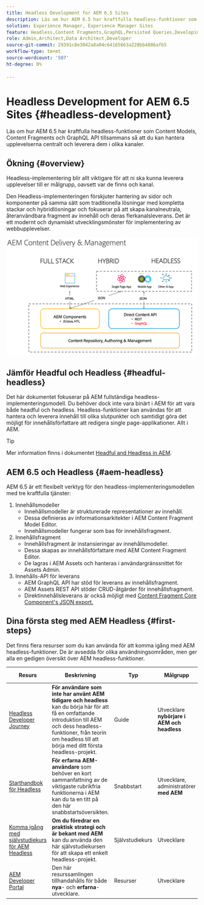 ```yaml
---
title: Headless Development for AEM 6.5 Sites
description: Läs om hur AEM 6.5 har kraftfulla headless-funktioner som Content Models, Content Fragments och GraphQL API tillsammans så att du kan hantera upplevelserna centralt och leverera dem i olika kanaler.
solution: Experience Manager, Experience Manager Sites
feature: Headless,Content Fragments,GraphQL,Persisted Queries,Developing
role: Admin,Architect,Data Architect,Developer
source-git-commit: 29391c8e3042a8a04c64165663a228bb4886afb5
workflow-type: tm+mt
source-wordcount: '507'
ht-degree: 0%

---
```


# Headless Development for AEM 6.5 Sites {#headless-development}

Läs om hur AEM 6.5 har kraftfulla headless-funktioner som Content Models, Content Fragments och GraphQL API tillsammans så att du kan hantera upplevelserna centralt och leverera dem i olika kanaler.

## Ökning {#overview}

Headless-implementering blir allt viktigare för att ni ska kunna leverera upplevelser till er målgrupp, oavsett var de finns och kanal.

Den Headless-implementeringen förskjuter hantering av sidor och komponenter på samma sätt som traditionella lösningar med kompletta stackar och hybridlösningar och fokuserar på att skapa kanalneutrala, återanvändbara fragment av innehåll och deras flerkanalsleverans. Det är ett modernt och dynamiskt utvecklingsmönster för implementering av webbupplevelser.

![AEM implementeringsmodeller](/help/sites-developing/headless/getting-started/assets/aem-implementation-models.png)

## Jämför Headful och Headless {#headful-headless}

Det här dokumentet fokuserar på AEM fullständiga headless-implementeringsmodell. Du behöver dock inte vara binärt i AEM för att vara både headful och headless. Headless-funktioner kan användas för att hantera och leverera innehåll till olika slutpunkter och samtidigt göra det möjligt för innehållsförfattare att redigera single page-applikationer. Allt i AEM.

>[!TIP]
>
>Mer information finns i dokumentet [Headful and Headless in AEM](/help/sites-developing/headful-headless.md).

## AEM 6.5 och Headless {#aem-headless}

AEM 6.5 är ett flexibelt verktyg för den headless-implementeringsmodellen med tre kraftfulla tjänster:

1. Innehållsmodeller
   * Innehållsmodeller är strukturerade representationer av innehåll.
   * Dessa definieras av informationsarkitekter i AEM Content Fragment Model Editor.
   * Innehållsmodeller fungerar som bas för innehållsfragment.
1. Innehållsfragment
   * Innehållsfragment är instansieringar av innehållsmodeller.
   * Dessa skapas av innehållsförfattare med AEM Content Fragment Editor.
   * De lagras i AEM Assets och hanteras i användargränssnittet för Assets Admin.
1. Innehålls-API för leverans
   * AEM GraphQL API har stöd för leverans av innehållsfragment.
   * AEM Assets REST API stöder CRUD-åtgärder för innehållsfragment.
   * Direktinnehållsleverans är också möjligt med [Content Fragment Core Component&#39;s JSON export.](https://experienceleague.adobe.com/docs/experience-manager-core-components/using/components/content-fragment-component.html)

## Dina första steg med AEM Headless {#first-steps}

Det finns flera resurser som du kan använda för att komma igång med AEM headless-funktioner. De är avsedda för olika användningsområden, men ger alla en gedigen översikt över AEM headless-funktioner.

| Resurs | Beskrivning | Typ | Målgrupp | Beräkna. Tid |
|---|---|---|---|---|
| [Headless Developer Journey](/help/journey-headless/developer/overview.md) | **För användare som inte har använt AEM tidigare och headless** kan du börja här för att få en omfattande introduktion till AEM och dess headless-funktioner, från teorin om headless till att börja med ditt första headless-projekt. | Guide | Utvecklare **nybörjare i AEM och headless** | 1 timme |
| [Starthandbok för Headless](/help/sites-developing/headless/getting-started/introduction.md) | **För erfarna AEM-användare** som behöver en kort sammanfattning av de viktigaste rubrikfria funktionerna i AEM kan du ta en titt på den här snabbstartsöversikten. | Snabbstart | Utvecklare, administratörer **med AEM** | 20 minuter |
| [Komma igång med självstudiekurs för AEM Headless ](https://experienceleague.adobe.com/docs/experience-manager-learn/getting-started-with-aem-headless/graphql/multi-step/overview.html) | **Om du föredrar en praktisk strategi och är bekant med AEM** kan du använda den här självstudiekursen för att skapa ett enkelt headless-projekt. | Självstudiekurs | Utvecklare | 2 timmar |
| [AEM Developer Portal](https://experienceleague.adobe.com/landing/experience-manager/headless/developer.html) | Den här resurssamlingen tillhandahålls för både **nya**- och **erfarna**-utvecklare. | Resurser | Utvecklare | |
